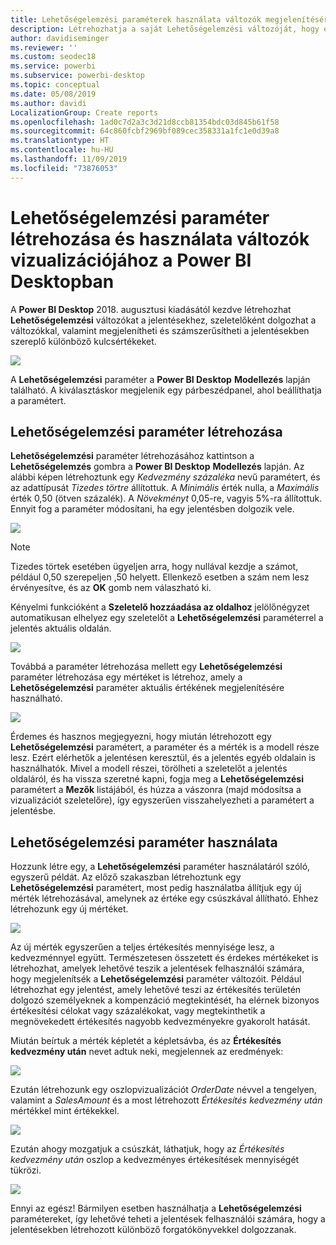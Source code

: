 ```yaml
---
title: Lehetőségelemzési paraméterek használata változók megjelenítésére
description: Létrehozhatja a saját Lehetőségelemzési változóját, hogy elképzelhesse és megjeleníthesse a változókat a Power BI-jelentésekben
author: davidiseminger
ms.reviewer: ''
ms.custom: seodec18
ms.service: powerbi
ms.subservice: powerbi-desktop
ms.topic: conceptual
ms.date: 05/08/2019
ms.author: davidi
LocalizationGroup: Create reports
ms.openlocfilehash: 1ad0c7d2a3c3d21d8ccb81354bdc03d845b61f58
ms.sourcegitcommit: 64c860fcbf2969bf089cec358331a1fc1e0d39a8
ms.translationtype: HT
ms.contentlocale: hu-HU
ms.lasthandoff: 11/09/2019
ms.locfileid: "73876053"
---
```

# <a name="create-and-use-a-what-if-parameter-to-visualize-variables-in-power-bi-desktop"></a>Lehetőségelemzési paraméter létrehozása és használata változók vizualizációjához a Power BI Desktopban
A **Power BI Desktop** 2018. augusztusi kiadásától kezdve létrehozhat **Lehetőségelemzési** változókat a jelentésekhez, szeletelőként dolgozhat a változókkal, valamint megjelenítheti és számszerűsítheti a jelentésekben szereplő különböző kulcsértékeket.

![](media/desktop-what-if/what-if_01.png)

A **Lehetőségelemzési** paraméter a **Power BI Desktop** **Modellezés** lapján található. A kiválasztáskor megjelenik egy párbeszédpanel, ahol beállíthatja a paramétert.

## <a name="creating-a-what-if-parameter"></a>Lehetőségelemzési paraméter létrehozása
**Lehetőségelemzési** paraméter létrehozásához kattintson a **Lehetőségelemzés** gombra a **Power BI Desktop** **Modellezés** lapján. Az alábbi képen létrehoztunk egy *Kedvezmény százaléka* nevű paramétert, és az adattípusát *Tizedes törtre* állítottuk. A *Minimális* érték nulla, a *Maximális* érték 0,50 (ötven százalék). A *Növekményt* 0,05-re, vagyis 5%-ra állítottuk. Ennyit fog a paraméter módosítani, ha egy jelentésben dolgozik vele.

![](media/desktop-what-if/what-if_02.png)

> [!NOTE]
> Tizedes törtek esetében ügyeljen arra, hogy nullával kezdje a számot, például 0,50 szerepeljen ,50 helyett. Ellenkező esetben a szám nem lesz érvényesítve, és az **OK** gomb nem válaszható ki.
> 
> 

Kényelmi funkcióként a **Szeletelő hozzáadása az oldalhoz** jelölőnégyzet automatikusan elhelyez egy szeletelőt a **Lehetőségelemzési** paraméterrel a jelentés aktuális oldalán.

![](media/desktop-what-if/what-if_03.png)

Továbbá a paraméter létrehozása mellett egy **Lehetőségelemzési** paraméter létrehozása egy mértéket is létrehoz, amely a **Lehetőségelemzési** paraméter aktuális értékének megjelenítésére használható.

![](media/desktop-what-if/what-if_04.png)

Érdemes és hasznos megjegyezni, hogy miután létrehozott egy **Lehetőségelemzési** paramétert, a paraméter és a mérték is a modell része lesz. Ezért elérhetők a jelentésen keresztül, és a jelentés egyéb oldalain is használhatók. Mivel a modell részei, törölheti a szeletelőt a jelentés oldaláról, és ha vissza szeretné kapni, fogja meg a **Lehetőségelemzési** paramétert a **Mezők** listájából, és húzza a vászonra (majd módosítsa a vizualizációt szeletelőre), így egyszerűen visszahelyezheti a paramétert a jelentésbe.

## <a name="using-a-what-if-parameter"></a>Lehetőségelemzési paraméter használata
Hozzunk létre egy, a **Lehetőségelemzési** paraméter használatáról szóló, egyszerű példát. Az előző szakaszban létrehoztunk egy **Lehetőségelemzési** paramétert, most pedig használatba állítjuk egy új mérték létrehozásával, amelynek az értéke egy csúszkával állítható. Ehhez létrehozunk egy új mértéket.

![](media/desktop-what-if/what-if_05.png)

Az új mérték egyszerűen a teljes értékesítés mennyisége lesz, a kedvezménnyel együtt. Természetesen összetett és érdekes mértékeket is létrehozhat, amelyek lehetővé teszik a jelentések felhasználói számára, hogy megjelenítsék a **Lehetőségelemzési** paraméter változóit. Például létrehozhat egy jelentést, amely lehetővé teszi az értékesítés területén dolgozó személyeknek a kompenzáció megtekintését, ha elérnek bizonyos értékesítési célokat vagy százalékokat, vagy megtekinthetik a megnövekedett értékesítés nagyobb kedvezményekre gyakorolt hatását.

Miután beírtuk a mérték képletét a képletsávba, és az **Értékesítés kedvezmény után** nevet adtuk neki, megjelennek az eredmények:

![](media/desktop-what-if/what-if_06.png)

Ezután létrehozunk egy oszlopvizualizációt *OrderDate* névvel a tengelyen, valamint a *SalesAmount* és a most létrehozott *Értékesítés kedvezmény után* mértékkel mint értékekkel.

![](media/desktop-what-if/what-if_07.png)

Ezután ahogy mozgatjuk a csúszkát, láthatjuk, hogy az *Értékesítés kedvezmény után* oszlop a kedvezményes értékesítések mennyiségét tükrözi.

![](media/desktop-what-if/what-if_08.png)

Ennyi az egész! Bármilyen esetben használhatja a **Lehetőségelemzési** paramétereket, így lehetővé teheti a jelentések felhasználói számára, hogy a jelentésekben létrehozott különböző forgatókönyvekkel dolgozzanak.

